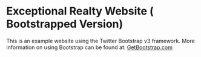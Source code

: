 # Exceptional Realty Website ( Bootstrapped Version)

This is an example website using the Twitter Bootstrap v3 framework.
More information on using Bootstrap can be found at:
[GetBootstrap.com](http://getbootstrap.com)

